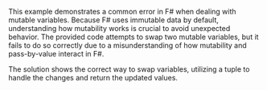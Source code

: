 This example demonstrates a common error in F# when dealing with mutable variables.  Because F# uses immutable data by default, understanding how mutability works is crucial to avoid unexpected behavior. The provided code attempts to swap two mutable variables, but it fails to do so correctly due to a misunderstanding of how mutability and pass-by-value interact in F#.

The solution shows the correct way to swap variables, utilizing a tuple to handle the changes and return the updated values.